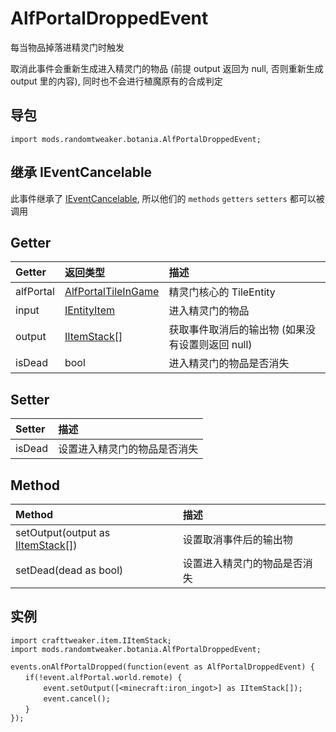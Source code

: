 # AlfPortalDroppedEvent

每当物品掉落进精灵门时触发

取消此事件会重新生成进入精灵门的物品 (前提 output 返回为 null, 否则重新生成 output 里的内容), 同时也不会进行植魔原有的合成判定

## 导包

```zenscript
import mods.randomtweaker.botania.AlfPortalDroppedEvent;
```

## 继承 IEventCancelable

此事件继承了 [IEventCancelable](https://docs.blamejared.com/1.12/en/Vanilla/Events/Events/IEventCancelable/), 所以他们的 `methods` `getters` `setters` 都可以被调用

## Getter

| Getter | 返回类型 | 描述 |
| :------- | :------- | :------- |
| alfPortal | [AlfPortalTileInGame](AlfPortalTileInGame.md) | 精灵门核心的 TileEntity |
| input | [IEntityItem](https://docs.blamejared.com/1.12/en/Vanilla/Entities/IEntityItem/) | 进入精灵门的物品 |
| output | [IItemStack[]](https://docs.blamejared.com/1.12/en/Vanilla/Items/IItemStack/) |  获取事件取消后的输出物 (如果没有设置则返回 null) |
| isDead | bool | 进入精灵门的物品是否消失 |

## Setter

| Setter | 描述 |
| :------- | :------- |
| isDead | 设置进入精灵门的物品是否消失 |

## Method

| Method | 描述 |
| :------- | :------- |
| setOutput(output as [IItemStack[]](https://docs.blamejared.com/1.12/en/Vanilla/Items/IItemStack/)) | 设置取消事件后的输出物 |
| setDead(dead as bool) | 设置进入精灵门的物品是否消失 |

## 实例

```zenscript
import crafttweaker.item.IItemStack;
import mods.randomtweaker.botania.AlfPortalDroppedEvent;

events.onAlfPortalDropped(function(event as AlfPortalDroppedEvent) {
　　if(!event.alfPortal.world.remote) {
　　    event.setOutput([<minecraft:iron_ingot>] as IItemStack[]);
　　    event.cancel();
　　}
});
```
